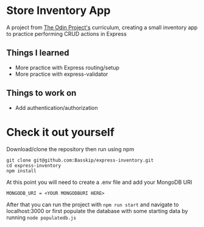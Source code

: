# Store Inventory App

A project from [The Odin Project's](https://www.theodinproject.com/lessons/inventory-application) curriculum, creating a small inventory app to practice performing CRUD actions in Express

## Things I learned
* More practice with Express routing/setup
* More practice with express-validator

## Things to work on
* Add authentication/authorization

# Check it out yourself
Download/clone the repository then run using npm

```
git clone git@github.com:Basskip/express-inventory.git
cd express-inventory
npm install
```
At this point you will need to create a .env file and add your MongoDB URI

```
MONGODB_URI = <YOUR MONGODBURI HERE>
```
After that you can run the project with `npm run start` and navigate to localhost:3000 or first populate the database with some starting data by running `node populatedb.js`
